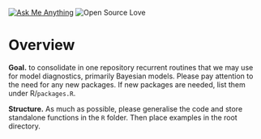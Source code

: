 [![Ask Me Anything][0a]][0b]
![Open Source Love][0c]

[0a]: https://img.shields.io/badge/Ask%20me-anything-1abc9c.svg
[0b]: https://github.com/open-AIMS/stats_helpers/issues/new
[0c]: https://badges.frapsoft.com/os/v2/open-source.svg?v=103

# Overview

**Goal.** to consolidate in one repository recurrent routines that we may use for model diagnostics, primarily Bayesian models. Please pay attention to the need for any new packages. If new packages are needed, list them under R/`packages.R`.

**Structure.** As much as possible, please generalise the code and store standalone functions in the `R` folder. Then place examples in the root directory.
